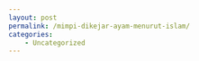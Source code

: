 ```yaml
---
layout: post
permalink: /mimpi-dikejar-ayam-menurut-islam/
categories:
    - Uncategorized
---
```


